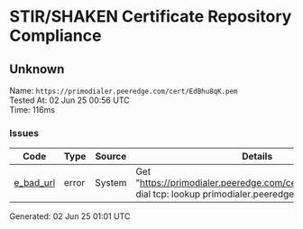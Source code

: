 # STIR/SHAKEN Certificate Repository Compliance

## Unknown

Name: `https://primodialer.peeredge.com/cert/EdBhu8qK.pem`\
Tested At: 02 Jun 25 00:56 UTC\
Time: 116ms

### Issues

| Code | Type | Source | Details |
|------|------|--------|---------|
| [e_bad_url](../../ISSUES/e_bad_url/README.md) | error | System | Get "https://primodialer.peeredge.com/cert/EdBhu8qK.pem": dial tcp: lookup primodialer.peeredge.com: no such host |

Generated: 02 Jun 25 01:01 UTC